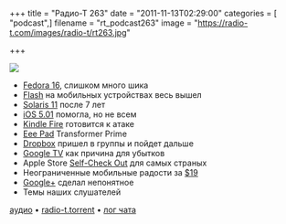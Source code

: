 +++
title = "Радио-Т 263"
date = "2011-11-13T02:29:00"
categories = [ "podcast",]
filename = "rt_podcast263"
image = "https://radio-t.com/images/radio-t/rt263.jpg"

+++

![](https://radio-t.com/images/radio-t/rt263.jpg)

- [Fedora 16](http://www.pcworld.com/businesscenter/article/243189/six_good_reasons_to_try_fedora_16.html), слишком много шика
- [Flash](http://www.engadget.com/2011/11/11/adobe-product-manager-fingers-apple-for-death-of-flash-player-fo/) на мобильных устройствах весь вышел
- [Solaris 11](http://www.opennet.ru/opennews/art.shtml?num=32267) после 7 лет
- [iOS 5.01](http://www.forbes.com/sites/briancaulfield/2011/11/11/complaints-continue-after-apple-software-update/) помогла, но не всем
- [Kindle Fire](http://www.readwriteweb.com/archives/how_the_kindle_fire_will_attack_the_ipad_newsstand.php) готовится к атаке
- [Eee Pad](http://campuslife.asus.com/index/4946/asus-announces-the-eee-pad-transformer-prime/) Transformer Prime
- [Dropbox](http://blog.dropbox.com/?p=933) пришел в группы и пойдет дальше
- [Google TV](http://www.theverge.com/2011/11/10/2553406/logitech-ceo-google-tv-cost-us-dearly-no-revue-replacement-coming) как причина для убытков
- Apple Store [Self-Check Out](http://techland.time.com/2011/11/11/apple-store-self-check-out-shopping-perfected/) для самых страных
- Неограниченные мобильные радости за [$19](http://techcrunch.com/2011/11/07/republic-wireless-officially-unveils-19month-service-unlimited-everything-no-contracts/)
- [Google+](http://www.slate.com/articles/technology/technology/2011/11/google_had_a_chance_to_compete_with_facebook_not_anymore_.html) сделал непонятное
- Темы наших слушателей

[аудио](https://archive.rucast.net/radio-t/media/rt_podcast263.mp3) • [radio-t.torrent](http://www.radio-t.com/torrents/rt_podcast263.mp3.torrent) • [лог чата](http://chat.radio-t.com/logs/radio-t-263.html)<audio src="https://archive.rucast.net/radio-t/media/rt_podcast263.mp3" preload="none"></audio>
